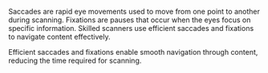 Saccades are rapid eye movements used to move from one point to another during scanning. Fixations are pauses that occur when the eyes focus on specific information. Skilled scanners use efficient saccades and fixations to navigate content effectively.

Efficient saccades and fixations enable smooth navigation through content, reducing the time required for scanning.